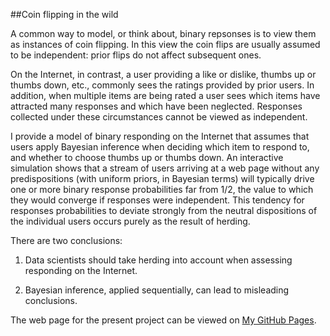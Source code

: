 ##Coin flipping in the wild

A common way to model, or think about, binary repsonses is to view them as instances of coin flipping. In this view the coin flips are usually assumed to be independent: prior flips do not affect subsequent ones.

On the Internet, in contrast, a user providing a like or dislike, thumbs up or thumbs down, etc., commonly sees the ratings provided by prior users. In addition, when multiple items are being rated a user sees which items have attracted many responses and which have been neglected. Responses collected under these circumstances cannot be viewed as independent.

I provide a model of binary responding on the Internet that assumes that users apply Bayesian inference when deciding which item to respond to, and whether to choose thumbs up or thumbs down. An interactive simulation shows that a stream of users arriving at a web page without any predispositions (with uniform priors, in Bayesian terms) will typically drive one or more binary response probabilities far from 1/2, the value to which they would converge if responses were independent. This tendency for responses probabilities to deviate strongly from the neutral dispositions of the individual users occurs purely as the result of herding.

There are two conclusions:

1) Data scientists should take herding into account when assessing responding on the Internet.

2) Bayesian inference, applied sequentially, can lead to misleading conclusions.

The web page for the present project can be viewed on <a href='https://quantbo.github.io/' target="_blank">My GitHub Pages</a>.